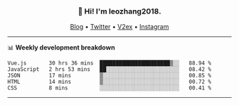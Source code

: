 <h3 align="center">👋 Hi! I'm leozhang2018.</h3>
<p align="center">
  <a href="https://code.leozhang2018.me">Blog</a> •
  <a href="https://twitter.com/leozhang2018">Twitter</a> •
  <a href="https://www.v2ex.com/member/leozhang">V2ex</a> •
  <a href="https://www.instagram.com/leozhanghere">Instagram</a>
</p>

-------

📊 **Weekly development breakdown**
<!--START_SECTION:waka-->
```text
Vue.js       30 hrs 36 mins  ██████████████████████▒░░   88.94 % 
JavaScript   2 hrs 53 mins   ██░░░░░░░░░░░░░░░░░░░░░░░   08.42 % 
JSON         17 mins         ▒░░░░░░░░░░░░░░░░░░░░░░░░   00.85 % 
HTML         14 mins         ▒░░░░░░░░░░░░░░░░░░░░░░░░   00.72 % 
CSS          8 mins          ░░░░░░░░░░░░░░░░░░░░░░░░░   00.41 % 
```
<!--END_SECTION:waka-->
-------
